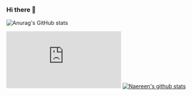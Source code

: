 ### Hi there 👋
![Anurag's GitHub stats](https://github-readme-stats.vercel.app/api?username=AhmadNader319)
<!--
**AhmadNader319/AhmadNader319** is a ✨ _special_ ✨ repository because its `README.md` (this file) appears on your GitHub profile.

Here are some ideas to get you started:

- 🔭 I’m currently working on sondos
- 🌱 I’m currently learning sondos
- 👯 I’m looking to collaborate on sondos
- 🤔 I’m looking for help with sondos
- 💬 Ask me about sondos
- 📫 How to reach me: sondos
- 😄 Pronouns: sondos/dis
- ⚡ Fun fact: sondos
-->
[![GitHub open-pull-requests](https://badgen.net/github/open-prs/Naereen/Strapdown.js)](https://github.com/Naereen/StrapDown.js/pulls?q=is%3Aopen)
[![Naereen's github stats](https://github-readme-stats.vercel.app/api?username=Naereen&theme=blue-green)](https://github.com/anuraghazra/github-readme-stats)
